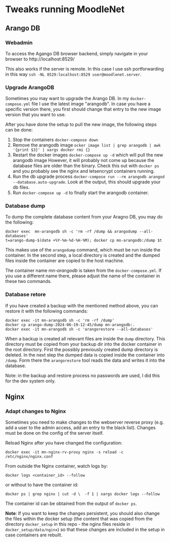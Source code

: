 # Tweaks running MoodleNet


## Arango DB

### Webadmin

To access the Agango DB browser backend, simply navigate in your browser to
http://localhost:8529/

This also works if the server is remote. In this case I use ssh portforwarding
in this way `ssh -NL 8529:localhost:8529 user@moodlenet.server`.

### Upgrade ArangoDB

Sometimes you may want to upgrade the Arango DB. In my `docker-compose.yml` file I use the latest
image "arangodb". In case you have a specific version there, you first should change that entry to
the new image version that you want to use.

After you have done the setup to pull the new image, the following steps can be done:

1. Stop the containers `docker-compose down`
1. Remove the arangodb image  `ocker image list | grep arangodb | awk '{print $3}' | xargs docker rmi {}`
1. Restart the docker images `docker-compose up -d` which will pull the new arangodb image
   However, it will probably not come up because the database files are older than the binary.
   Check this out with `docker ps` and you probably see the nginx and letsencrypt containers running.
1. Run the db upgrade process `docker-compose run --rm arangodb arangod --database.auto-upgrade`.
   Look at the output, this should upgrade your db files.
1. Run `docker-compose up -d` to finally start the arangodb container.

### Database dump

To dump the complete database content from your Aragno DB, you may do the following:

```
docker exec  mn-arangodb sh -c 'rm -rf /dump && arangodump --all-databases'
t=arango-dump-$(date +%Y-%m-%d-%H-%M); docker cp mn-arangodb:/dump $t
```

This makes use of the `arangodump` command, which must be run inside the container.
In the second step, a local directory is created and the dumped files inside the container
are copied to the host machine.

The container name *mn-arangodb* is taken from the `docker-compose.yml`. If you use a
different name there, please adjust the name of the container in these two commands.

### Database retore

If you have created a backup with the mentioned method above, you can restore it with
the following commands:

```
docker exec -it mn-arangodb sh -c 'rm -rf /dump'
docker cp arango-dump-2024-06-19-12-45/dump mn-arangodb:.
docker exec -it mn-arangodb sh -c 'arangorestore --all-databases'
```

When a backup is created all relevant files are inside the `dump` directory. This
directory must be copied from your backup dir into the docker container in the
root directory. First the possibly previously created dump directory is deleted.
In the next step the dumped data is copied inside the container into `/dump`.
Form there the `arangorestore` tool reads the data and writes it into the
database.

Note: in the backup and restore process no passwords are used, I did this
for the dev system only.

## Nginx

### Adapt changes to Nginx

Sometimes you need to make changes to the webserver reverse proxy (e.g. add a user to the
admin access, add an entry to the black list). Changes must be done on the config of the
server itself.

Reload Nginx after you have changed the configuration:
```
docker exec -it mn-nginx-rv-proxy nginx -s reload -c /etc/nginx/nginx.conf
```

From outside the Nginx container, watch logs by:
```
docker logs <container_id> --follow
```
or without to have the container id:
```
docker ps | grep nginx | cut -d \  -f 1 | xargs docker logs --follow
```

The container id can be obtained from the output of `docker ps`.

**Note**: If you want to keep the changes persistent, you should also change the files
within the docker setup (the content that was copied from the directory `docker_setup`
in this repo - the nginx files reside in `docker_setup/data/nginx`) so that these changes
are included in the setup in case containers are rebuilt.